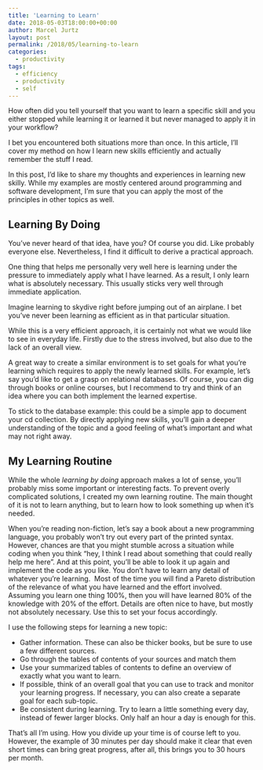 ```yaml
---
title: 'Learning to Learn'
date: 2018-05-03T18:00:00+00:00
author: Marcel Jurtz
layout: post
permalink: /2018/05/learning-to-learn
categories:
  - productivity
tags:
  - efficiency
  - productivity
  - self
---
```


How often did you tell yourself that you want to learn a specific skill and you either stopped while learning it or learned it but never managed to apply it in your workflow?

I bet you encountered both situations more than once. In this article, I’ll cover my method on how I learn new skills efficiently and actually remember the stuff I read.

In this post, I’d like to share my thoughts and experiences in learning new skilly. While my examples are mostly centered around programming and software development, I’m sure that you can apply the most of the principles in other topics as well.

## Learning By Doing

You’ve never heard of that idea, have you? Of course you did. Like probably everyone else. Nevertheless, I find it difficult to derive a practical approach.

One thing that helps me personally very well here is learning under the pressure to immediately apply what I have learned. As a result, I only learn what is absolutely necessary. This usually sticks very well through immediate application.

Imagine learning to skydive right before jumping out of an airplane. I bet you’ve never been learning as efficient as in that particular situation.

While this is a very efficient approach, it is certainly not what we would like to see in everyday life. Firstly due to the stress involved, but also due to the lack of an overall view.

A great way to create a similar environment is to set goals for what you’re learning which requires to apply the newly learned skills. For example, let’s say you’d like to get a grasp on relational databases. Of course, you can dig through books or online courses, but I recommend to try and think of an idea where you can both implement the learned expertise.

To stick to the database example: this could be a simple app to document your cd collection.
By directly applying new skills, you’ll gain a deeper understanding of the topic and a good feeling of what’s important and what may not right away.

## My Learning Routine

While the whole *learning by doing* approach makes a lot of sense, you’ll probably miss some important or interesting facts. To prevent overly complicated solutions, I created my own learning routine. The main thought of it is not to learn anything, but to learn how to look something up when it’s needed.

When you’re reading non-fiction, let’s say a book about a new programming language, you probably won’t try out every part of the printed syntax. However, chances are that you might stumble across a situation while coding when you think “hey, I think I read about something that could really help me here”. And at this point, you’ll be able to look it up again and implement the code as you like. You don’t have to learn any detail of whatever you’re learning. 
Most of the time you will find a Pareto distribution of the relevance of what you have learned and the effort involved. Assuming you learn one thing 100%, then you will have learned 80% of the knowledge with 20% of the effort. Details are often nice to have, but mostly not absolutely necessary. Use this to set your focus accordingly.

I use the following steps for learning a new topic:

* Gather information. These can also be thicker books, but be sure to use a few different sources.
* Go through the tables of contents of your sources and match them
* Use your summarized tables of contents to define an overview of exactly what you want to learn.
* If possible, think of an overall goal that you can use to track and monitor your learning progress. If necessary, you can also create a separate goal for each sub-topic.
* Be consistent during learning. Try to learn a little something every day, instead of fewer larger blocks. Only half an hour a day is enough for this.

That’s all I’m using. How you divide up your time is of course left to you. However, the example of 30 minutes per day should make it clear that even short times can bring great progress, after all, this brings you to 30 hours per month.